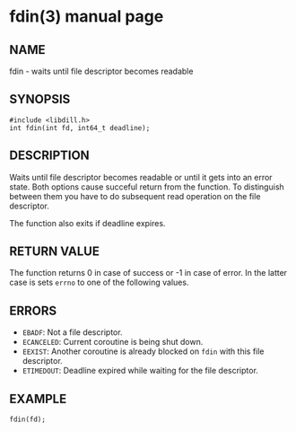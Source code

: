 # fdin(3) manual page

## NAME

fdin - waits until file descriptor becomes readable

## SYNOPSIS

```
#include <libdill.h>
int fdin(int fd, int64_t deadline);
```

## DESCRIPTION

Waits until file descriptor becomes readable or until it gets into an error state. Both options cause succeful return from the function. To distinguish between them you have to do subsequent read operation on the file descriptor.

The function also exits if deadline expires.

## RETURN VALUE

The function returns 0 in case of success or -1 in case of error. In the latter case is sets `errno` to one of the following values.

## ERRORS

* `EBADF`: Not a file descriptor.
* `ECANCELED`: Current coroutine is being shut down.
* `EEXIST`: Another coroutine is already blocked on `fdin` with this file descriptor.
* `ETIMEDOUT`: Deadline expired while waiting for the file descriptor.

## EXAMPLE

```
fdin(fd);
```

